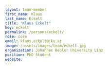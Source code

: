 ```yaml
---
layout: team-member
first_name: Klaus
last_name: Eckelt
title: "Klaus Eckelt"
key: eckelt
permalink: /persons/eckelt/
role: core
email: klaus.eckelt@jku.at
image: /assets/images/team/eckelt.jpg
organization: Johannes Kepler University Linz
position: PhD Student
website: 
---
```

